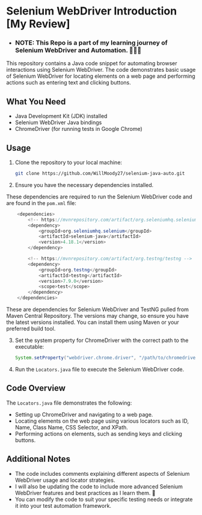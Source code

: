 # Selenium WebDriver Introduction [My Review]

- ### NOTE: This Repo is a part of my learning journey of Selenium WebDriver and Automation. 👨🏾‍💻

This repository contains a Java code snippet for automating browser interactions using Selenium WebDriver. The code demonstrates basic usage of Selenium WebDriver for locating elements on a web page and performing actions such as entering text and clicking buttons.

## What You Need

- Java Development Kit (JDK) installed
- Selenium WebDriver Java bindings
- ChromeDriver (for running tests in Google Chrome)

## Usage

1. Clone the repository to your local machine:

   ```bash
   git clone https://github.com/WillMoody27/selenium-java-auto.git
   ```

2. Ensure you have the necessary dependencies installed.

These dependencies are required to run the Selenium WebDriver code and are found in the `pom.xml` file:
```java
    <dependencies>
        <!-- https://mvnrepository.com/artifact/org.seleniumhq.selenium/selenium-java -->
        <dependency>
            <groupId>org.seleniumhq.selenium</groupId>
            <artifactId>selenium-java</artifactId>
            <version>4.18.1</version>
        </dependency>

        <!-- https://mvnrepository.com/artifact/org.testng/testng -->
        <dependency>
            <groupId>org.testng</groupId>
            <artifactId>testng</artifactId>
            <version>7.9.0</version>
            <scope>test</scope>
        </dependency>
    </dependencies>
```

These are dependencies for Selenium WebDriver and TestNG pulled from Maven Central Repository. The versions may change, so ensure you have the latest versions installed. You can install them using Maven or your preferred build tool.

3. Set the system property for ChromeDriver with the correct path to the executable:

   ```java
   System.setProperty("webdriver.chrome.driver", "/path/to/chromedriver");
   ```

4. Run the `Locators.java` file to execute the Selenium WebDriver code.

## Code Overview

The `Locators.java` file demonstrates the following:

- Setting up ChromeDriver and navigating to a web page.
- Locating elements on the web page using various locators such as ID, Name, Class Name, CSS Selector, and XPath.
- Performing actions on elements, such as sending keys and clicking buttons.

## Additional Notes

- The code includes comments explaining different aspects of Selenium WebDriver usage and locator strategies.
- I will also be updating the code to include more advanced Selenium WebDriver features and best practices as I learn them. 🫡
- You can modify the code to suit your specific testing needs or integrate it into your test automation framework.